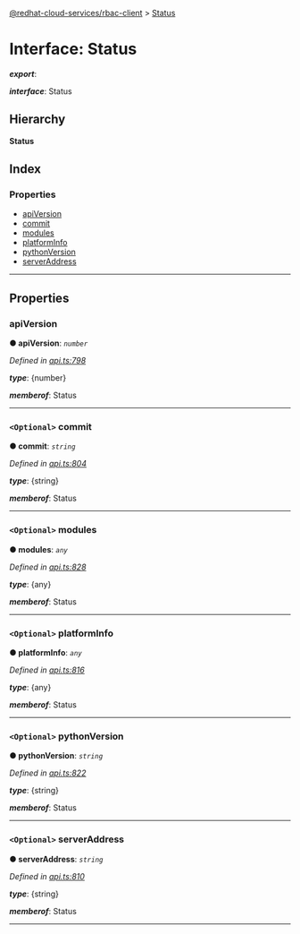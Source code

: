[@redhat-cloud-services/rbac-client](../README.md) > [Status](../interfaces/status.md)

# Interface: Status

*__export__*: 

*__interface__*: Status

## Hierarchy

**Status**

## Index

### Properties

* [apiVersion](status.md#apiversion)
* [commit](status.md#commit)
* [modules](status.md#modules)
* [platformInfo](status.md#platforminfo)
* [pythonVersion](status.md#pythonversion)
* [serverAddress](status.md#serveraddress)

---

## Properties

<a id="apiversion"></a>

###  apiVersion

**● apiVersion**: *`number`*

*Defined in [api.ts:798](https://github.com/RedHatInsights/javascript-clients/blob/master/packages/rbac/api.ts#L798)*

*__type__*: {number}

*__memberof__*: Status

___
<a id="commit"></a>

### `<Optional>` commit

**● commit**: *`string`*

*Defined in [api.ts:804](https://github.com/RedHatInsights/javascript-clients/blob/master/packages/rbac/api.ts#L804)*

*__type__*: {string}

*__memberof__*: Status

___
<a id="modules"></a>

### `<Optional>` modules

**● modules**: *`any`*

*Defined in [api.ts:828](https://github.com/RedHatInsights/javascript-clients/blob/master/packages/rbac/api.ts#L828)*

*__type__*: {any}

*__memberof__*: Status

___
<a id="platforminfo"></a>

### `<Optional>` platformInfo

**● platformInfo**: *`any`*

*Defined in [api.ts:816](https://github.com/RedHatInsights/javascript-clients/blob/master/packages/rbac/api.ts#L816)*

*__type__*: {any}

*__memberof__*: Status

___
<a id="pythonversion"></a>

### `<Optional>` pythonVersion

**● pythonVersion**: *`string`*

*Defined in [api.ts:822](https://github.com/RedHatInsights/javascript-clients/blob/master/packages/rbac/api.ts#L822)*

*__type__*: {string}

*__memberof__*: Status

___
<a id="serveraddress"></a>

### `<Optional>` serverAddress

**● serverAddress**: *`string`*

*Defined in [api.ts:810](https://github.com/RedHatInsights/javascript-clients/blob/master/packages/rbac/api.ts#L810)*

*__type__*: {string}

*__memberof__*: Status

___

